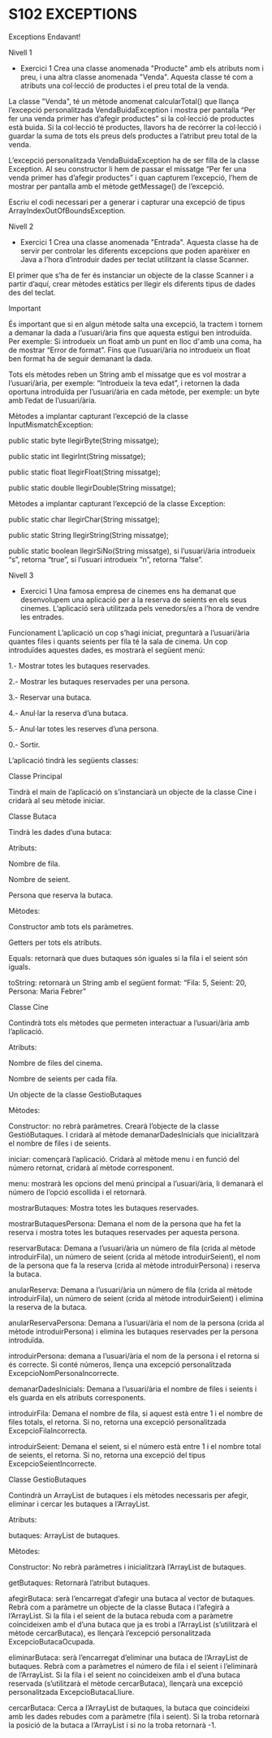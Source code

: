 # S102 EXCEPTIONS
Exceptions
Endavant!


Nivell 1
- Exercici 1
Crea una classe anomenada "Producte" amb els atributs nom i preu, i una altra classe anomenada "Venda". Aquesta classe té com a atributs una col·lecció de productes i el preu total de la venda.

La classe "Venda", té un mètode anomenat calcularTotal() que llança l’excepció personalitzada VendaBuidaException i mostra per pantalla “Per fer una venda primer has d’afegir productes” si la col·lecció de productes està buida. Si la col·lecció té productes, llavors ha de recórrer la col·lecció i guardar la suma de tots els preus dels productes a l’atribut preu total de la venda.

L’excepció personalitzada VendaBuidaException ha de ser filla de la classe Exception. Al seu constructor li hem de passar el missatge  “Per fer una venda primer has d’afegir productes” i quan capturem l’excepció, l’hem de mostrar per pantalla amb el mètode getMessage() de l’excepció.

Escriu el codi necessari per a generar i capturar una excepció de tipus ArrayIndexOutOfBoundsException.


Nivell 2
- Exercici 1
Crea una classe anomenada "Entrada". Aquesta classe ha de servir per controlar les diferents excepcions que poden aparèixer en Java a l’hora d’introduir dades per teclat utilitzant la classe Scanner.

El primer que s’ha de fer és instanciar un objecte de la classe Scanner i a partir d’aquí, crear mètodes estàtics per llegir els diferents tipus de dades des del teclat. 

 Important

És important que si en algun mètode salta una excepció, la tractem i tornem a demanar la dada a l’usuari/ària fins que aquesta estigui ben introduïda. Per exemple: Si introdueix un float amb un punt en lloc d'amb una coma, ha de mostrar “Error de format”. Fins que l’usuari/ària no introdueix un float ben format ha de seguir demanant la dada.

Tots els mètodes reben un String amb el missatge que es vol mostrar a l’usuari/ària, per exemple: “Introdueix la teva edat”, i retornen la dada oportuna introduïda per l’usuari/ària en cada mètode, per exemple: un byte amb l’edat de l’usuari/ària.

Mètodes a implantar capturant l’excepció de la classe InputMismatchException:

public static byte llegirByte(String missatge);

public static int llegirInt(String missatge);

public static float llegirFloat(String missatge);

public static double llegirDouble(String missatge);

Mètodes a implantar capturant l’excepció de la classe Exception:

public static char llegirChar(String missatge);

public static String llegirString(String missatge);

public static boolean llegirSiNo(String missatge), si l’usuari/ària introdueix “s”, retorna “true”, si l’usuari introdueix “n”, retorna “false”.

Nivell 3
- Exercici 1
Una famosa empresa de cinemes ens ha demanat que desenvolupem una aplicació per a la reserva de seients en els seus cinemes. L’aplicació serà utilitzada pels venedors/es a l’hora de vendre les entrades.

Funcionament
L’aplicació un cop s’hagi iniciat, preguntarà a l’usuari/ària quantes files i quants seients per fila té la sala de cinema. Un cop introduïdes aquestes dades, es mostrarà el següent menú:

1.- Mostrar totes les butaques reservades.

2.- Mostrar les butaques reservades per una persona.

3.- Reservar una butaca.

4.- Anul·lar la reserva d’una butaca.

5.- Anul·lar totes les reserves d’una persona.

0.- Sortir.


L’aplicació tindrà les següents classes:

Classe Principal

Tindrà el main de l’aplicació on s’instanciarà un objecte de la classe Cine i cridarà al seu mètode iniciar.


Classe Butaca

Tindrà les dades d’una butaca:

Atributs:

Nombre de fila.

Nombre de seient.

Persona que reserva la butaca.

Mètodes:

Constructor amb tots els paràmetres.

Getters per tots els atributs.

Equals: retornarà que dues butaques són iguales si la fila i el seient són iguals.

toString: retornarà un String amb el següent format: “Fila: 5, Seient: 20, Persona: Maria Febrer”


Classe Cine

Contindrà tots els mètodes que permeten interactuar a l’usuari/ària amb l’aplicació.

Atributs:

Nombre de files del cinema.

Nombre de seients per cada fila.

Un objecte de la classe GestioButaques

Mètodes:

Constructor: no rebrà paràmetres. Crearà l’objecte de la classe GestióButaques. I cridarà al mètode demanarDadesInicials que inicialitzarà el nombre de files i de seients.

iniciar: començarà l’aplicació. Cridarà al mètode menu i en funció del número retornat, cridarà al mètode corresponent.

menu: mostrarà les opcions del menú principal a l’usuari/ària, li demanarà el número de l’opció escollida i el retornarà.

mostrarButaques: Mostra totes les butaques reservades.

mostrarButaquesPersona: Demana el nom de la persona que ha fet la reserva i mostra totes les butaques reservades per aquesta persona.

reservarButaca: Demana a l’usuari/ària un número de fila (crida al mètode introduirFila), un número de seient (crida al mètode introduirSeient), el nom de la persona que fa la reserva (crida al mètode introduirPersona) i reserva la butaca.

anularReserva: Demana a l’usuari/ària un número de fila (crida al mètode introduirFila), un número de seient (crida al mètode introduirSeient) i elimina la reserva de la butaca.

anularReservaPersona: Demana a l’usuari/ària el nom de la persona (crida al mètode introduirPersona) i elimina les butaques reservades per la persona introduïda.

introduirPersona: demana a l’usuari/ària el nom de la persona i el retorna si és correcte. Si conté números, llença una excepció personalitzada ExcepcioNomPersonaIncorrecte.

demanarDadesInicials: Demana a l’usuari/ària el nombre de files i seients i els guarda en els atributs corresponents. 

introduirFila: Demana el nombre de fila, si aquest està entre 1 i el nombre de files totals, el retorna. Si no, retorna una excepció personalitzada ExcepcioFilaIncorrecta.

introduirSeient: Demana el seient, si el número està entre 1 i el nombre total de seients, el retorna. Si no, retorna una excepció del tipus ExcepcioSeientIncorrecte.


Classe GestioButaques

Contindrà un ArrayList de butaques i els mètodes necessaris per afegir, eliminar i cercar les butaques a l’ArrayList.

Atributs:

butaques: ArrayList de butaques.

Mètodes:

Constructor: No rebrà paràmetres i inicialitzarà l’ArrayList de butaques.

getButaques: Retornarà l’atribut butaques.

afegirButaca: serà l’encarregat d’afegir una butaca al vector de butaques. Rebrà com a paràmetre un objecte de la classe Butaca i l’afegirà a l’ArrayList. Si la fila i el seient de la butaca rebuda com a paràmetre coincideixen amb el d’una butaca que ja es trobi a l’ArrayList (s’utilitzarà el mètode cercarButaca), es llençarà l’excepció personalitzada ExcepcioButacaOcupada.

eliminarButaca: serà l’encarregat d’eliminar una butaca de l’ArrayList de butaques. Rebrà com a paràmetres el número de fila i el seient i l’eliminarà de l’ArrayList. Si la fila i el seient no coincideixen amb el d’una butaca reservada (s’utilitzarà el mètode cercarButaca), llençarà una excepció personalitzada ExcepcioButacaLliure.

cercarButaca: Cerca a l’ArrayList de butaques, la butaca que coincideixi amb les dades rebudes com a paràmetre (fila i seient). Si la troba retornarà la posició de la butaca a l’ArrayList i si no la troba retornarà -1.
